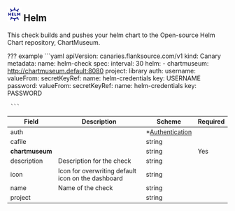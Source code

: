## <img src='https://raw.githubusercontent.com/flanksource/flanksource-ui/main/src/icons/helm.svg' style='height: 32px'/> Helm

This check builds and pushes your helm chart to the Open-source Helm Chart repository, ChartMuseum.

??? example
     ```yaml
     apiVersion: canaries.flanksource.com/v1
     kind: Canary
     metadata:
       name: helm-check
     spec:
       interval: 30
       helm:
         - chartmuseum: http://chartmuseum.default:8080
           project: library
           auth:
             username: 
               valueFrom: 
                 secretKeyRef:
                   name: helm-credentials
                   key: USERNAME
             password: 
               valueFrom: 
                 secretKeyRef:
                   name: helm-credentials
                   key: PASSWORD
     
     ```

| Field | Description | Scheme | Required |
| ----- | ----------- | ------ | -------- |
| auth |  | *[Authentication](#authentication) |  |
| cafile |  | string |  |
| **chartmuseum** |  | string | Yes |
| description | Description for the check | string |  |
| icon | Icon for overwriting default icon on the dashboard | string |  |
| name | Name of the check | string |  |
| project |  | string |  |